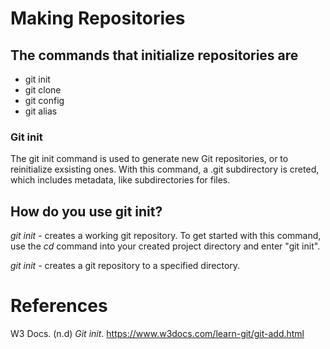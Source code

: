 # Making Repositories 

## The commands that initialize repositories are
- git init 
- git clone 
- git config 
- git alias 

### Git init 
The git init command is used to generate new Git repositories, or 
to reinitialize exsisting ones. With this command, a .git subdirectory
is creted, which includes metadata, like subdirectories for files. 

## How do you use git init? 
*git init* - creates a working git repository. To get started with this command, 
	     use the *cd* command into your created project directory and enter 
	     "git init". 
	     
*git init <directory>* - creates a git repository to a specified directory. 

# References 
W3 Docs. (n.d) *Git init*. <https://www.w3docs.com/learn-git/git-add.html>
